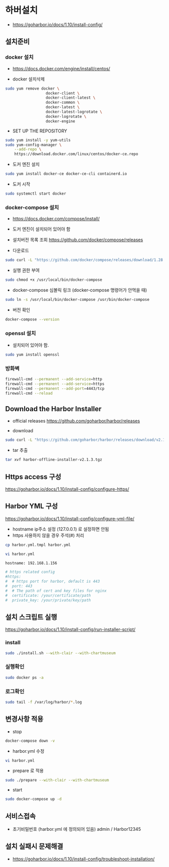 # 하버설치
- https://goharbor.io/docs/1.10/install-config/

## 설치준비

### docker 설치
- https://docs.docker.com/engine/install/centos/

- docker 설치삭제
```bash
sudo yum remove docker \
                  docker-client \
                  docker-client-latest \
                  docker-common \
                  docker-latest \
                  docker-latest-logrotate \
                  docker-logrotate \
                  docker-engine
```

- SET UP THE REPOSITORY
```bash
sudo yum install -y yum-utils
sudo yum-config-manager \
    --add-repo \
    https://download.docker.com/linux/centos/docker-ce.repo
```

- 도커 엔진 설치
```bash
sudo yum install docker-ce docker-ce-cli containerd.io
```

- 도커 시작
```bash
sudo systemctl start docker
```

### docker-compose 설치
- https://docs.docker.com/compose/install/

- 도커 엔진이 설치되어 있어야 함

- 설치버전 목록 조회
https://github.com/docker/compose/releases

- 다운로드
```bash
sudo curl -L "https://github.com/docker/compose/releases/download/1.28.2/docker-compose-$(uname -s)-$(uname -m)" -o /usr/local/bin/docker-compose
```

- 실행 권한 부여
```bash
sudo chmod +x /usr/local/bin/docker-compose
```

- docker-compose 심볼릭 링크 (docker-compose 명령어가 안먹을 때)
```bash
sudo ln -s /usr/local/bin/docker-compose /usr/bin/docker-compose
```

- 버전 확인
```bash
docker-compose --version
```

### openssl 설치
- 설치되어 있어야 함.
```bash
sudo yum install openssl
```

### 방화벽
```bash
firewall-cmd --permanent --add-service=http
firewall-cmd --permanent --add-service=https
firewall-cmd --permanent --add-port=4443/tcp
firewall-cmd --reload
```

## Download the Harbor Installer

- official releases
https://github.com/goharbor/harbor/releases

- download
```bash
sudo curl -L "https://github.com/goharbor/harbor/releases/download/v2.1.3/harbor-offline-installer-v2.1.3.tgz" -o harbor-offline-installer-v2.1.3.tgz
```

- tar 추출
```bash
tar xvf harbor-offline-installer-v2.1.3.tgz
```

## Https access 구성
https://goharbor.io/docs/1.10/install-config/configure-https/

## Harbor YML 구성
https://goharbor.io/docs/1.10/install-config/configure-yml-file/

- hostname ip주소 설정 (127.0.0.1) 로 설정하면 안됨
- https 사용하지 않을 경우 주석(#) 처리

```bash
cp harbor.yml.tmpl harbor.yml

vi harbor.yml

hostname: 192.168.1.156

# https related config
#https:
#  # https port for harbor, default is 443
#  port: 443
#  # The path of cert and key files for nginx
#  certificate: /your/certificate/path
#  private_key: /your/private/key/path
```

## 설치 스크립트 실행
https://goharbor.io/docs/1.10/install-config/run-installer-script/

### install
```bash
sudo ./install.sh --with-clair --with-chartmuseum
```

### 실행확인
```bash
sudo docker ps -a
```

### 로그확인
```bash
sudo tail -f /var/log/harbor/*.log
```

## 변경사항 적용

- stop
```bash
docker-compose down -v
```

- harbor.yml 수정
```bash
vi harbor.yml
```

- prepare 로 적용
```bash
sudo ./prepare --with-clair --with-chartmuseum
```

- start
```bash
sudo docker-compose up -d
```

## 서비스접속
- 초기비밀번호 (harbor.yml 에 정의되어 있음)
admin / Harbor12345

## 설치 실패시 문제해결
- https://goharbor.io/docs/1.10/install-config/troubleshoot-installation/
